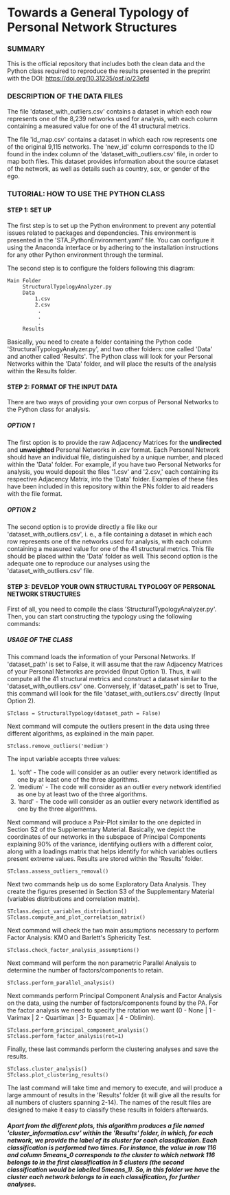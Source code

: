 # Towards a General Typology of Personal Network Structures
<!--## Miguel A. González-Casado, José Luis Molina and Angel Sánchez-->

### SUMMARY

This is the official repository that includes both the clean data and the Python class required to reproduce the results presented in the preprint with the DOI: https://doi.org/10.31235/osf.io/23efd

<!--### HOW TO CITE THIS WORK:
[ADD]-->

### DESCRIPTION OF THE DATA FILES

The file 'dataset_with_outliers.csv' contains a dataset in which each row represents one of the 8,239 networks used for analysis, with each column containing a measured value for one of the 41 structural metrics.

The file 'id_map.csv' contains a dataset in which each row represents one of the original 9,115 networks. The 'new_id' column corresponds to the ID found in the index column of the 'dataset_with_outliers.csv' file, in order to map both files. This dataset provides information about the source dataset of the network, as well as details such as country, sex, or gender of the ego.

### TUTORIAL: HOW TO USE THE PYTHON CLASS 

#### STEP 1: SET UP

The first step is to set up the Python environment to prevent any potential issues related to packages and dependencies. This environment is presented in the 'STA_PythonEnvironment.yaml' file. You can configure it using the Anaconda interface or by adhering to the installation instructions for any other Python environment through the terminal.

The second step is to configure the folders following this diagram:

    Main Folder
         StructuralTypologyAnalyzer.py
         Data
             1.csv
             2.csv
              .
              .
              .
         Results

Basically, you need to create a folder containing the Python code 'StructuralTypologyAnalyzer.py', and two other folders: one called 'Data' and another called 'Results'. The Python class will look for your Personal Networks within the 'Data' folder, and will place the results of the analysis within the Results folder.

#### STEP 2: FORMAT OF THE INPUT DATA

There are two ways of providing your own corpus of Personal Networks to the Python class for analysis. 

##### OPTION 1

The first option is to provide the raw Adjacency Matrices for the **undirected** and **unweighted** Personal Networks in .csv format. Each Personal Network should have an individual file, distinguished by a unique number, and placed within the 'Data' folder. For example, if you have two Personal Networks for analysis, you would deposit the files '1.csv' and '2.csv,' each containing its respective Adjacency Matrix, into the 'Data' folder. Examples of these files have been included in this repository within the PNs folder to aid readers with the file format.

##### OPTION 2

The second option is to provide directly a file like our 'dataset_with_outliers.csv', i. e., a file containing a dataset in which each row represents one of the networks used for analysis, with each column containing a measured value for one of the 41 structural metrics. This file should be placed within the 'Data' folder as well. This second option is the adequate one to reproduce our analyses using the 'dataset_with_outliers.csv' file. 

#### STEP 3: DEVELOP YOUR OWN STRUCTURAL TYPOLOGY OF PERSONAL NETWORK STRUCTURES

First of all, you need to compile the class 'StructuralTypologyAnalyzer.py'. Then, you can start constructing the typology using the following commands:

##### USAGE OF THE CLASS

This command loads the information of your Personal Networks. If 'dataset_path' is set to False, it will assume that the raw Adjacency Matrices of your Personal Networks are provided (Input Option 1). Thus, it will compute all the 41 structural metrics and construct a dataset similar to the 'dataset_with_outliers.csv' one. Conversely, if 'dataset_path' is set to True, this command will look for the file 'dataset_with_outliers.csv' directly (Input Option 2).

    STclass = StructuralTypology(dataset_path = False)

Next command will compute the outliers present in the data using three different algorithms, as explained in the main paper. 

    STclass.remove_outliers('medium')

The input variable accepts three values:
1) 'soft' - The code will consider as an outlier every network identified as one by at least one of the three algorithms. 
2) 'medium' - The code will consider as an outlier every network identified as one by at least two of the three algorithms. 
3) 'hard' - The code will consider as an outlier every network identified as one by the three algorithms.

Next command will produce a Pair-Plot similar to the one depicted in Section S2 of the Supplementary Material. Basically, we depict the coordinates of our networks in the subspace of Principal Components explaining 90% of the variance, identifying outliers with a different color, along with a loadings matrix that helps identify for which variables outliers present extreme values. Results are stored within the 'Results' folder. 

    STclass.assess_outliers_removal()

Next two commands help us do some Exploratory Data Analysis. They create the figures presented in Section S3 of the Supplementary Material (variables distributions and correlation matrix). 
    
    STclass.depict_variables_distribution()
    STclass.compute_and_plot_correlation_matrix()

Next command will check the two main assumptions necessary to perform Factor Analysis: KMO and Barlett's Sphericity Test.

    STclass.check_factor_analysis_assumptions()

Next command will perform the non parametric Parallel Analysis to determine the number of factors/components to retain.

    STclass.perform_parallel_analysis()

Next commands perform Principal Component Analysis and Factor Analysis on the data, using the number of factors/components found by the PA. For the factor analysis we need to specify the rotation we want (0 - None | 1 - Varimax | 2 - Quartimax | 3- Equamax | 4 - Oblimin). 

    STclass.perform_principal_component_analysis()
    STclass.perform_factor_analysis(rot=1) 

Finally, these last commands perform the clustering analyses and save the results. 

    STclass.cluster_analysis()    
    STclass.plot_clustering_results()

The last command will take time and memory to execute, and will produce a large ammount of results in the 'Results' folder (it will give all the results for all numbers of clusters spanning 2-14). The names of the result files are designed to make it easy to classify these results in folders afterwards. 

##### Apart from the different plots, this algorithm produces a file named 'cluster_information.csv' within the 'Results' folder, in which, for each network, we provide the label of its cluster for each classification. Each classification is performed two times. For instance, the value in row 116 and column 5means_0 corresponds to the cluster to which network 116 belongs to in the first classification in 5 clusters (the second classification would be labelled 5means_1). So, in this folder we have the cluster each network belongs to in each classification, for further analyses. 



